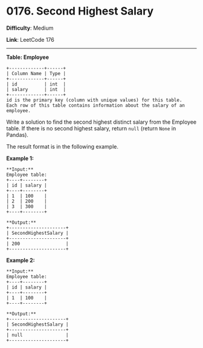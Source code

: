 # 0176. Second Highest Salary

**Difficulty**: Medium

**Link**: LeetCode 176

---

**Table: Employee**

    +-------------+------+
    | Column Name | Type |
    +-------------+------+
    | id          | int  |
    | salary      | int  |
    +-------------+------+
    id is the primary key (column with unique values) for this table.
    Each row of this table contains information about the salary of an employee.

Write a solution to find the second highest distinct salary from the Employee table. If there is no second highest salary, return `null` (return `None` in Pandas).

The result format is in the following example.

**Example 1:**

    **Input:** 
    Employee table:
    +----+--------+
    | id | salary |
    +----+--------+
    | 1  | 100    |
    | 2  | 200    |
    | 3  | 300    |
    +----+--------+

    **Output:** 
    +---------------------+
    | SecondHighestSalary |
    +---------------------+
    | 200                 |
    +---------------------+

**Example 2:**

    **Input:** 
    Employee table:
    +----+--------+
    | id | salary |
    +----+--------+
    | 1  | 100    |
    +----+--------+

    **Output:** 
    +---------------------+
    | SecondHighestSalary |
    +---------------------+
    | null                |
    +---------------------+
